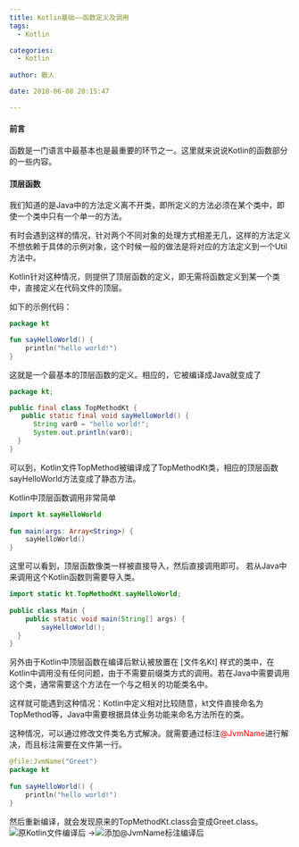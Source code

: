 ```yaml
---
title: Kotlin基础——函数定义及调用
tags:
  - Kotlin

categories:
  - Kotlin
 
author: 散人

date: 2018-06-08 20:15:47

---
```


#### 前言
函数是一门语言中最基本也是最重要的环节之一。这里就来说说Kotlin的函数部分的一些内容。

#### 顶层函数
我们知道的是Java中的方法定义离不开类，即所定义的方法必须在某个类中，即使一个类中只有一个单一的方法。

有时会遇到这样的情况，针对两个不同对象的处理方式相差无几，这样的方法定义不想依赖于具体的示例对象，这个时候一般的做法是将对应的方法定义到一个Util方法中。
<!-- more -->
Kotlin针对这种情况，则提供了顶层函数的定义，即无需将函数定义到某一个类中，直接定义在代码文件的顶层。

如下的示例代码：

```Kotlin
package kt

fun sayHelloWorld() {
    println("hello world!")
}
```

这就是一个最基本的顶层函数的定义。相应的，它被编译成Java就变成了

```Java
package kt;

public final class TopMethodKt {
   public static final void sayHelloWorld() {
      String var0 = "hello world!";
      System.out.println(var0);
  }
}
```

可以到，Kotlin文件TopMethod被编译成了TopMethodKt类，相应的顶层函数sayHelloWorld方法变成了静态方法。

Kotlin中顶层函数调用非常简单

```Kotlin
import kt.sayHelloWorld  
  
fun main(args: Array<String>) {  
    sayHelloWorld()  
}
```

这里可以看到，顶层函数像类一样被直接导入，然后直接调用即可。
若从Java中来调用这个Kotlin函数则需要导入类。

```Java
import static kt.TopMethodKt.sayHelloWorld;  
  
public class Main {  
    public static void main(String[] args) {  
        sayHelloWorld();  
  }  
}
```

另外由于Kotlin中顶层函数在编译后默认被放置在 [文件名Kt] 样式的类中，在Kotlin中调用没有任何问题，由于不需要前缀类方式的调用。若在Java中需要调用这个类，通常需要这个方法在一个与之相关的功能类名中。

这样就可能遇到这种情况：Kotlin中定义相对比较随意，kt文件直接命名为TopMethod等，Java中需要根据具体业务功能来命名方法所在的类。

这种情况，可以通过修改文件类名方式解决。就需要通过标注<font color='red'>@JvmName</font>进行解决，而且标注需要在文件第一行。

```Kotlin
@file:JvmName("Greet")  
package kt
  
fun sayHelloWorld() {  
    println("hello world!")  
}
```

然后重新编译，就会发现原来的TopMethodKt.class会变成Greet.class。
![原Kotlin文件编译后](/images/kotlin-in-action-basics-method/kotlin-in-action-method-prejvmname.png) ->![添加@JvmName标注编译后](/images/kotlin-in-action-basics-method/kotlion-in-action-method-jvmname.png)


<!--stackedit_data:
eyJoaXN0b3J5IjpbLTQyMjY3NTU5MSwtMjU2MjcxODc5LC0xNz
AzMzc5NjY5LDE4NDE5MDQ3NTgsMTM5NjY1NjkxOCwxMzg0MTc3
NzE0LDExMDg5MTExNzgsLTEwNDAwNjk5ODYsLTI3OTAyMDg0OS
wxMjgxMjg0MzAzLDE2NTMzMDQwODAsLTE2MDU3NTA1MDUsLTc1
NjQzMDg4Ml19
-->